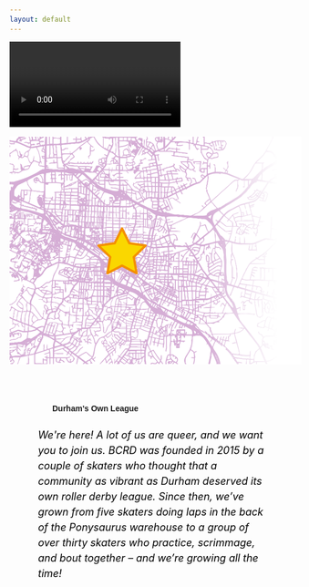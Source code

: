 ```yaml
---
layout: default
---
```


<!-- Hero photo -->
<video src="media/banner.ogg" controls> </video>

<div style="margin:0; min-height:300px;" class="row">
<div class="col m6 left-align" style="margin:0; padding:0; border:0; min-height:300px; max-height:400px"><img style="max-width:200%; max-height:400px;;" src="media/images/map_light.png"></div>
<div class="col m6 right-align">
<h4 style="font-family: 'Passion One', sans-serif; text-align: left; padding-top: 50px; padding-left: 75px;" class="black-text">Durham's Own League</h4>
<h6 style="color:black; font-size:18px; line-height: 150%; padding-left: 50px; text-align: left; padding-right: 50px;">We're here! A lot of us are queer, and we want you to join us. BCRD was
founded in 2015 by a couple of skaters who thought that a community as vibrant as Durham deserved its own roller derby league. Since then, we’ve grown from five skaters doing laps
in the back of the Ponysaurus warehouse to a group of over thirty skaters who practice,
scrimmage, and bout together – and we’re growing all the time!
</h6>
</div>
</div>
